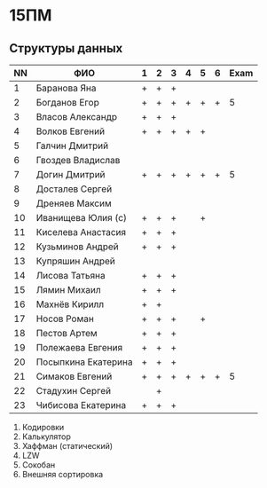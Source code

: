 # 15ПМ
## Структуры данных

| NN  | ФИО                   | 1   | 2   | 3   | 4   | 5   | 6   | Exam |
| --- | --------------------- | --- | --- | --- | --- | --- | --- | ---- |
| 1   | Баранова Яна          | +   | +   | +   |     |     |     |      |
| 2   | Богданов Егор         | +   | +   | +   | +   | +   | +   | 5    |
| 3   | Власов Александр      | +   | +   | +   |     |     |     |      |
| 4   | Волков Евгений        | +   | +   | +   | +   | +   |     |      |
| 5   | Галчин Дмитрий        |     |     |     |     |     |     |      |
| 6   | Гвоздев Владислав     |     |     |     |     |     |     |      |
| 7   | Догин Дмитрий         | +   | +   | +   | +   | +   | +   | 5    |
| 8   | Досталев Сергей       |     |     |     |     |     |     |      |
| 9   | Дреняев Максим        |     |     |     |     |     |     |      |
| 10  | Иванищева Юлия (с)    | +   | +   | +   |     | +   |     |      |
| 11  | Киселева Анастасия    | +   | +   | +   |     |     |     |      |
| 12  | Кузьминов Андрей      | +   | +   | +   |     |     |     |      |
| 13  | Купряшин Андрей       |     |     |     |     |     |     |      |
| 14  | Лисова Татьяна        | +   | +   | +   |     |     |     |      |
| 15  | Лямин Михаил          | +   | +   | +   |     |     |     |      |
| 16  | Махнёв Кирилл         | +   | +   |     |     |     |     |      |
| 17  | Носов Роман           | +   | +   | +   |     | +   |     |      |
| 18  | Пестов Артем          | +   | +   | +   |     |     |     |      |
| 19  | Полежаева Евгения     | +   | +   | +   |     |     |     |      |
| 20  | Посыпкина Екатерина   | +   | +   | +   |     |     |     |      |
| 21  | Симаков Евгений       | +   | +   | +   | +   | +   | +   | 5    |
| 22  | Стадухин Сергей       |     | +   |     |     |     |     |      |
| 23  | Чибисова Екатерина    | +   | +   | +   |     |     |     |      |

1. Кодировки
2. Калькулятор
3. Хаффман (статический)
4. LZW
5. Сокобан
6. Внешняя сортировка
